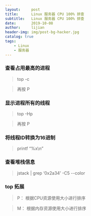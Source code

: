 ```yaml
---
layout:     post
title:      Linux 服务器 CPU 100% 排查
subtitle:   Linux 服务器 CPU 100% 排查
date:       2019-10-08
author:     lijian
header-img: img/post-bg-hacker.jpg
catalog: true
tags:
    - Linux
    - 服务器
---
```


### 查看占用最高的进程
> top -c

> 再按 P

### 显示进程所有的线程

> top -Hp <pid>

> 再按 P

### 将线程ID转换为16进制
> printf “%x\n” <tid>

### 查看堆栈信息
> jstack <pid> | grep ‘0x2a34’ -C5 --color

### top 拓展

> P： 根据CPU资源使用大小进行排序

> M： 根据内存资源使用大小进行排序